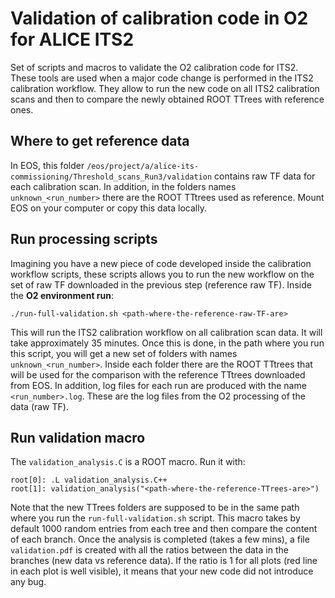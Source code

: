 # Validation of calibration code in O2 for ALICE ITS2
Set of scripts and macros to validate the O2 calibration code for ITS2. These tools are used when a major code change is performed in the ITS2 calibration workflow. They allow to run the new code on all ITS2 calibration scans and then to compare the newly obtained ROOT TTrees with reference ones. 

## Where to get reference data 
In EOS, this folder `/eos/project/a/alice-its-commissioning/Threshold_scans_Run3/validation` contains raw TF data for each calibration scan. In addition, in the folders names `unknown_<run_number>` there are the ROOT TTtrees used as reference. Mount EOS on your computer or copy this data locally. 

## Run processing scripts
Imagining you have a new piece of code developed inside the calibration workflow scripts, these scripts allows you to run the new workflow on the set of raw TF downloaded in the previous step (reference raw TF). 
Inside the **O2 environment run**:

```
./run-full-validation.sh <path-where-the-reference-raw-TF-are>
```

This will run the ITS2 calibration workflow on all calibration scan data. It will take approximately 35 minutes. Once this is done, in the path where you run this script, you will get a new set of folders with names `unknown_<run_number>`. Inside each folder there are the ROOT TTtrees that will be used for the comparison with the reference TTtrees downloaded from EOS. In addition, log files for each run are produced with the name `<run_number>.log`. These are the log files from the O2 processing of the data (raw TF). 

## Run validation macro
The `validation_analysis.C` is a ROOT macro. Run it with:

```
root[0]: .L validation_analysis.C++
root[1]: validation_analysis("<path-where-the-reference-TTrees-are>")
```

Note that the new TTrees folders are supposed to be in the same path where you run the `run-full-validation.sh` script. 
This macro takes by default 1000 random entries from each tree and then compare the content of each branch. Once the analysis is completed (takes a few mins), a file `validation.pdf` is created with all the ratios between the data in the branches (new data vs reference data). If the ratio is 1 for all plots (red line in each plot is well visible), it means that your new code did not introduce any bug. 

